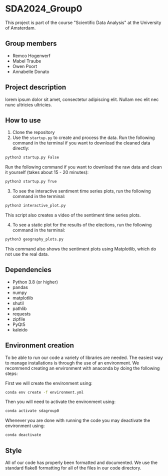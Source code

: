 # SDA2024_Group0

This project is part of the course "Scientific Data Analysis" at the University of Amsterdam.

## Group members
* Remco Hogerwerf
* Mabel Traube
* Owen Poort
* Annabelle Donato

## Project description
lorem ipsum dolor sit amet, consectetur adipiscing elit. Nullam nec elit
nec nunc ultricies ultricies.

## How to use
1. Clone the repository
2. Use the `startup.py` to create and process the data. Run the following command in the terminal if you want to download the cleaned data directly:
```bash
python3 startup.py False
```
Run the following command if you want to download the raw data and clean it yourself (takes about 15 - 20 minutes):
```bash
python3 startup.py True
```

3. To see the interactive sentiment time series plots, run the following command in the terminal:
```bash
python3 interactive_plot.py
```
This script also creates a video of the sentiment time series plots.

4. To see a static plot for the results of the elections, run the following command in the terminal:
```bash
python3 geography_plots.py
```
This command also shows the sentiment plots using Matplotlib, which do not use the real data.


## Dependencies
* Python 3.8 (or higher)
* pandas
* numpy
* matplotlib
* shutil
* pathlib
* requests
* zipfile
* PyQt5
* kaleido


## Environment creation
To be able to run our code a variety of libraries are needed. The easiest way to manage installations is through the use of an environment. We recommend creating an environment with anaconda by doing the following steps:

First we will create the environment using:
```bash
conda env create -f environment.yml
```

Then you will need to activate the environment using:
```bash
conda activate sdagroup0
```

Whenever you are done with running the code you may deactivate the environment using:
```bash
conda deactivate
```

## Style
All of our code has properly been formatted and documented. We use the standard flake8 formatting for all of the files in our code directory.

